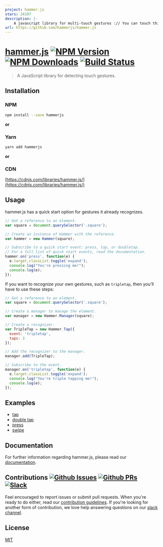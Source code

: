 ```yaml
---
project: hammer.js
stars: 24197
description: |-
    A javascript library for multi-touch gestures :// You can touch this
url: https://github.com/hammerjs/hammer.js
---
```


# [hammer.js][hammerjs-url]  [![NPM Version][npm-image]][npm-url]  [![NPM Downloads][downloads-image]][downloads-url]  [![Build Status][travis-image]][travis-url]
> A JavaScript library for detecting touch gestures.


## Installation
### NPM
```sh
npm install --save hammerjs
```

**or**

### Yarn
```sh
yarn add hammerjs
```

**or**

### CDN
[https://cdnjs.com/libraries/hammer.js/](https://cdnjs.com/libraries/hammer.js/)


## Usage
hammer.js has a quick start option for gestures it already recognizes.
```js
// Get a reference to an element.
var square = document.querySelector('.square');

// Create an instance of Hammer with the reference.
var hammer = new Hammer(square);

// Subscribe to a quick start event: press, tap, or doubletap.
// For a full list of quick start events, read the documentation.
hammer.on('press', function(e) {
  e.target.classList.toggle('expand');
  console.log("You're pressing me!");
  console.log(e);
});
```

If you want to recognize your own gestures, such as `tripletap`, then you'll have to use these steps:
```js
// Get a reference to an element.
var square = document.querySelector('.square');

// Create a manager to manage the element.
var manager = new Hammer.Manager(square);

// Create a recognizer.
var TripleTap = new Hammer.Tap({
  event: 'tripletap',
  taps: 3
});

// Add the recognizer to the manager.
manager.add(TripleTap);

// Subscribe to the event.
manager.on('tripletap', function(e) {
  e.target.classList.toggle('expand');
  console.log("You're triple tapping me!");
  console.log(e);
});
```


## Examples
- [tap][tap]
- [double tap][double-tap]
- [press][press]
- [swipe][swipe]


## Documentation
For further information regarding hammer.js, please read our [documentation][hammerjs-url].


## Contributions  [![Github Issues][issues-image]][issues-url]  [![Github PRs][pulls-image]][pulls-url]  [![Slack][slack-image]][slack-url]
Feel encouraged to report issues or submit pull requests. When you're ready to do either, read our [contribution guidelines][contribution-guidelines]. If you're looking for another form of contribution, we love help answering questions on our [slack channel][slack-url].


## License
[MIT][license]

[hammerjs-url]: http://hammerjs.github.io

[npm-image]: https://img.shields.io/npm/v/hammerjs.svg
[npm-url]: https://npmjs.org/package/hammerjs

[travis-image]: https://img.shields.io/travis/stream-utils/raw-body/master.svg
[travis-url]: https://travis-ci.org/hammerjs/hammer.js

[downloads-image]: https://img.shields.io/npm/dm/hammerjs.svg
[downloads-url]: https://npmjs.org/package/hammerjs


<!-- Examples -->
[tap]: https://codepen.io/choskim/pen/WZggmg
[double-tap]: https://codepen.io/choskim/pen/vezzwZ
[press]: https://codepen.io/choskim/pen/RLYebL
[pan]: ''
[swipe]: https://codepen.io/choskim/pen/rGZqxa
[pinch]: ''
[rotate]: ''


<!-- Contributions -->
[issues-image]: https://img.shields.io/github/issues/hammerjs/hammer.js.svg
[issues-url]: https://github.com/hammerjs/hammer.js/issues

[pulls-image]: https://img.shields.io/github/issues-pr/hammerjs/hammer.js.svg
[pulls-url]: https://github.com/hammerjs/hammer.js/pulls

[slack-image]: https://hammerjs.herokuapp.com/badge.svg
[slack-url]: https://hammerjs.herokuapp.com/

[contribution-guidelines]: ./CONTRIBUTING.md

[license]: ./LICENSE.md

